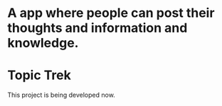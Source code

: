 # A app where people can post their thoughts and information and knowledge. 
# Topic Trek

This project is being developed now.
